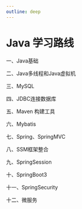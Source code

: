 ```yaml
---
outline: deep
---
```


# Java 学习路线

一、Java基础

二、Java多线程和Java虚拟机

三、MySQL

四、JDBC连接数据库

五、Maven 构建工具

六、Mybatis

七、Spring、SpringMVC

八、SSM框架整合

九、SpringSession

十、SpringBoot3

十一、SpringSecurity

十二、微服务
